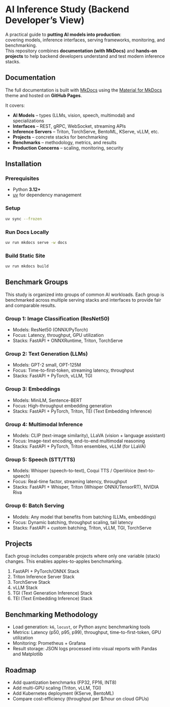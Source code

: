 # AI Inference Study (Backend Developer’s View)

A practical guide to **putting AI models into production**:  
covering models, inference interfaces, serving frameworks, monitoring, and benchmarking.  
This repository combines **documentation (with MkDocs)** and **hands-on projects** to help backend developers understand and test modern inference stacks.

## Documentation

The full documentation is built with [MkDocs](https://www.mkdocs.org/) using the [Material for MkDocs](https://squidfunk.github.io/mkdocs-material/) theme and hosted on **GitHub Pages**.

It covers:
- **AI Models** – types (LLMs, vision, speech, multimodal) and specializations  
- **Interfaces** – REST, gRPC, WebSocket, streaming APIs  
- **Inference Servers** – Triton, TorchServe, BentoML, KServe, vLLM, etc.  
- **Projects** – concrete stacks for benchmarking  
- **Benchmarks** – methodology, metrics, and results  
- **Production Concerns** – scaling, monitoring, security  

## Installation

### Prerequisites
- Python **3.12+**
- [uv](https://docs.astral.sh/uv/getting-started/installation/) for dependency management

### Setup
```bash
uv sync --frozen
```

### Run Docs Locally

```bash
uv run mkdocs serve -w docs
```

### Build Static Site

```bash
uv run mkdocs build
```

## Benchmark Groups

This study is organized into groups of common AI workloads.
Each group is benchmarked across multiple serving stacks and interfaces to provide fair and comparable results.

### Group 1: Image Classification (ResNet50)
- Models: ResNet50 (ONNX/PyTorch)
- Focus: Latency, throughput, GPU utilization
- Stacks: FastAPI + ONNXRuntime, Triton, TorchServe

### Group 2: Text Generation (LLMs)
- Models: GPT-2 small, OPT-125M
- Focus: Time-to-first-token, streaming latency, throughput
- Stacks: FastAPI + PyTorch, vLLM, TGI

### Group 3: Embeddings
- Models: MiniLM, Sentence-BERT
- Focus: High-throughput embedding generation
- Stacks: FastAPI + PyTorch, Triton, TEI (Text Embedding Inference)

### Group 4: Multimodal Inference
- Models: CLIP (text-image similarity), LLaVA (vision + language assistant)
- Focus: Image-text encoding, end-to-end multimodal reasoning
- Stacks: FastAPI + PyTorch, Triton ensembles, vLLM (for LLaVA)

### Group 5: Speech (STT/TTS)
- Models: Whisper (speech-to-text), Coqui TTS / OpenVoice (text-to-speech)
- Focus: Real-time factor, streaming latency, throughput
- Stacks: FastAPI + Whisper, Triton (Whisper ONNX/TensorRT), NVIDIA Riva

### Group 6: Batch Serving
- Models: Any model that benefits from batching (LLMs, embeddings)
- Focus: Dynamic batching, throughput scaling, tail latency
- Stacks: FastAPI + custom batching, Triton, vLLM, TGI, TorchServe

## Projects

Each group includes comparable projects where only one variable (stack) changes.
This enables apples-to-apples benchmarking.

1. FastAPI + PyTorch/ONNX Stack
2. Triton Inference Server Stack
3. TorchServe Stack
4. vLLM Stack
5. TGI (Text Generation Inference) Stack
6. TEI (Text Embedding Inference) Stack

## Benchmarking Methodology

- Load generation: `k6`, `locust`, or Python async benchmarking tools
- Metrics: Latency (p50, p95, p99), throughput, time-to-first-token, GPU utilization
- Monitoring: Prometheus + Grafana
- Result storage: JSON logs processed into visual reports with Pandas and Matplotlib

## Roadmap

- Add quantization benchmarks (FP32, FP16, INT8)
- Add multi-GPU scaling (Triton, vLLM, TGI)
- Add Kubernetes deployment (KServe, BentoML)
- Compare cost-efficiency (throughput per $/hour on cloud GPUs)